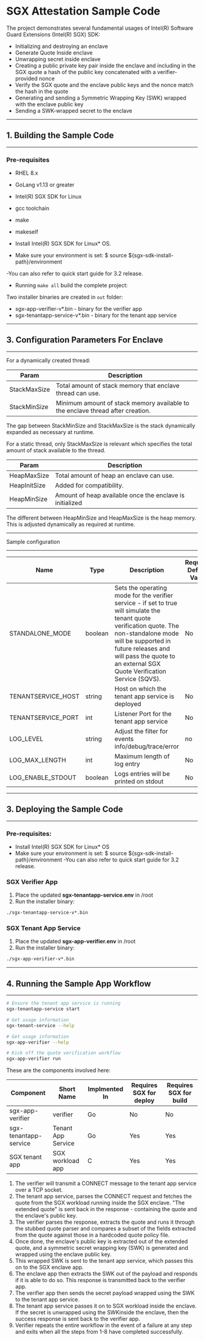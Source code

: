 # SGX Attestation Sample Code

The project demonstrates several fundamental usages of Intel(R) Software Guard Extensions (Intel(R) SGX) SDK:

- Initializing and destroying an enclave
- Generate Quote Inside enclave
- Unwrapping secret inside enclave
- Creating a public private key pair inside the enclave and including in the SGX quote a hash of the public key concatenated with a verifier-provided nonce
- Verify the SGX quote and the enclave public keys and the nonce match the hash in the quote
- Generating and sending a Symmetric Wrapping Key (SWK) wrapped with the enclave public key
- Sending a SWK-wrapped secret to the enclave

--------------------------------------------------------------------------------

## 1\. Building the Sample Code

--------------------------------------------------------------------------------

### Pre-requisites

- RHEL 8.x
- GoLang v1.13 or greater
- Intel(R) SGX SDK for Linux
- gcc toolchain
- make
- makeself

- Install Intel(R) SGX SDK for Linux* OS.
- Make sure your environment is set:
    $ source ${sgx-sdk-install-path}/environment

-You can also refer to quick start guide for 3.2 release.

- Running `make all` build the complete project:

Two installer binaries are created in `out` folder:

- sgx-app-verifier-v*.bin - binary for the verifier app
- sgx-tenantapp-service-v*.bin - binary for the tenant app service


--------------------------------------------------------------------------------

## 3\. Configuration Parameters For Enclave

--------------------------------------------------------------------------------

For a dynamically created thread:

Param        | Description
------------ | ------------------------------------------------------------------------------
StackMaxSize | Total amount of stack memory that enclave thread can use.
StackMinSize | Minimum amount of stack memory available to the enclave thread after creation.

The gap between StackMinSize and StackMaxSize is the stack dynamically expanded as necessary at runtime.

For a static thread, only StackMaxSize is relevant which specifies the total amount of stack available to the thread.

Param        | Description
------------ | --------------------------------------------------------
HeapMaxSize  | Total amount of heap an enclave can use.
HeapInitSize | Added for compatibility.
HeapMinSize  | Amount of heap available once the enclave is initialized

The different between HeapMinSize and HeapMaxSize is the heap memory. This is adjusted dynamically as required at runtime.

--------------------------------------------------------------------------------

Sample configuration

--------------------------------------------------------------------------------

Name               | Type    | Description                                                                                                                                                                                                                                                     | Required Default Value
------------------ | ------- | --------------------------------------------------------------------------------------------------------------------------------------------------------------------------------------------------------------------------------------------------------------- | ----------------------
STANDALONE_MODE    | boolean | Sets the operating mode for the verifier service - if set to true will simulate the tenant quote verification quote. The non-standalone mode will be supported in future releases and will pass the quote to an external SGX Quote Verification Service (SQVS). | No                     | true
TENANTSERVICE_HOST | string  | Host on which the tenant app service is deployed                                                                                                                                                                                                                | No                     | 127.0.0.1
TENANTSERVICE_PORT | int     | Listener Port for the tenant app service                                                                                                                                                                                                                        | No                     | 9999
LOG_LEVEL          | string  | Adjust the filter for events info/debug/trace/error                                                                                                                                                                                                             | no                     | info
LOG_MAX_LENGTH     | int     | Maximum length of log entry                                                                                                                                                                                                                                     | No                     | 1500
LOG_ENABLE_STDOUT  | boolean | Logs entries will be printed on stdout                                                                                                                                                                                                                          | No                     |

--------------------------------------------------------------------------------

## 3\. Deploying the Sample Code

--------------------------------------------------------------------------------

### Pre-requisites:
- Install Intel(R) SGX SDK for Linux* OS
- Make sure your environment is set:
    $ source ${sgx-sdk-install-path}/environment
-You can also refer to quick start guide for 3.2 release.

### SGX Verifier App

1. Place the updated **sgx-tenantapp-service.env** in /root
2. Run the installer binary:

  ```bash
  ./sgx-tenantapp-service-v*.bin
  ```

### SGX Tenant App Service
1. Place the updated **sgx-app-verifier.env** in /root
2. Run the installer binary:

  ```bash
  ./sgx-app-verifier-v*.bin
  ```

--------------------------------------------------------------------------------

## 4\. Running the Sample App Workflow

--------------------------------------------------------------------------------

```bash
# Ensure the tenant app service is running
sgx-tenantapp-service start

# Get usage information
sgx-tenant-service --help

# Get usage information
sgx-app-verifier --help

# Kick off the quote verification workflow 
sgx-app-verifier run
```

These are the components involved here:

Component             | Short Name         | Implmented In | Requires SGX for deploy | Requires SGX for build
--------------------- | ------------------ | ------------- | ----------------------- | ----------------------
sgx-app-verifier      | verifier           | Go            | No                      | No
sgx-tenantapp-service | Tenant App Service | Go            | Yes                     | Yes
SGX tenant app        | SGX workload app   | C             | Yes                     | Yes                    |

1. The verifier will transmit a CONNECT message to the tenant app service over a TCP socket.
2. The tenant app service, parses the CONNECT request and fetches the quote from the SGX workload running inside the SGX enclave. "The extended quote" is sent back in the response - containing the quote and the enclave's public key.
3. The verifier parses the response, extracts the quote and runs it through the stubbed quote parser and compares a subset of the fields extracted from the quote against those in a hardcoded quote policy file.
4. Once done, the enclave's public key is extracted out of the extended quote, and a symmetric secret wrapping key (SWK) is generated and wrapped using the enclave public key.
5. This wrapped SWK is sent to the tenant app service, which passes this on to the SGX enclave app.
6. The enclave app then extracts the SWK out of the payload and responds if it is able to do so. This response is transmitted back to the verifier app.
7. The verifier app then sends the secret payload wrapped using the SWK to the tenant app service.
8. The tenant app service passes it on to SGX workload inside the enclave. If the secret is unwrapped using the SWKinside the enclave, then the success response is sent back to the verifier app.
9. Verifier repeats the entire workflow in the event of a failure at any step and exits when all the steps from 1-8 have completed successfully.
